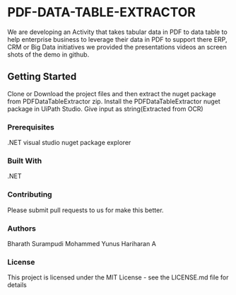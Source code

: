 # PDF-DATA-TABLE-EXTRACTOR
We are developing an Activity that takes tabular data in PDF to data table to help enterprise business to leverage their data in PDF to support there ERP, CRM or Big Data initiatives
we provided the presentations videos an screen shots of the demo in github.

## Getting Started
Clone or Download the project files and then extract the nuget package from PDFDataTableExtractor zip.
Install the PDFDataTableExtractor nuget package in UiPath Studio.
Give input as string(Extracted from OCR)

### Prerequisites
.NET
visual studio
nuget package explorer

### Built With
.NET 

### Contributing
Please submit pull requests to us for make this better.

### Authors
Bharath Surampudi
Mohammed Yunus
Hariharan A

### License
This project is licensed under the MIT License - see the LICENSE.md file for details

